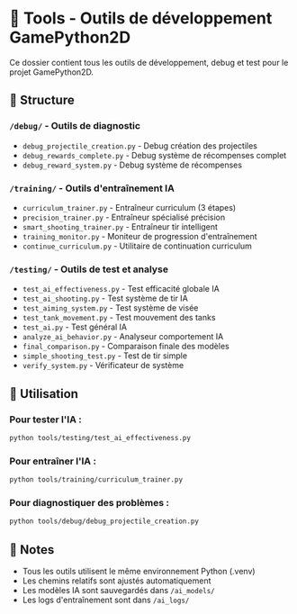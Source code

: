 # 🧰 Tools - Outils de développement GamePython2D

Ce dossier contient tous les outils de développement, debug et test pour le projet GamePython2D.

## 📁 Structure

### `/debug/` - Outils de diagnostic
- `debug_projectile_creation.py` - Debug création des projectiles
- `debug_rewards_complete.py` - Debug système de récompenses complet
- `debug_reward_system.py` - Debug système de récompenses

### `/training/` - Outils d'entraînement IA
- `curriculum_trainer.py` - Entraîneur curriculum (3 étapes)
- `precision_trainer.py` - Entraîneur spécialisé précision
- `smart_shooting_trainer.py` - Entraîneur tir intelligent
- `training_monitor.py` - Moniteur de progression d'entraînement
- `continue_curriculum.py` - Utilitaire de continuation curriculum

### `/testing/` - Outils de test et analyse
- `test_ai_effectiveness.py` - Test efficacité globale IA
- `test_ai_shooting.py` - Test système de tir IA
- `test_aiming_system.py` - Test système de visée
- `test_tank_movement.py` - Test mouvement des tanks
- `test_ai.py` - Test général IA
- `analyze_ai_behavior.py` - Analyseur comportement IA
- `final_comparison.py` - Comparaison finale des modèles
- `simple_shooting_test.py` - Test de tir simple
- `verify_system.py` - Vérificateur de système

## 🚀 Utilisation

### Pour tester l'IA :
```bash
python tools/testing/test_ai_effectiveness.py
```

### Pour entraîner l'IA :
```bash
python tools/training/curriculum_trainer.py
```

### Pour diagnostiquer des problèmes :
```bash
python tools/debug/debug_projectile_creation.py
```

## 📝 Notes

- Tous les outils utilisent le même environnement Python (.venv)
- Les chemins relatifs sont ajustés automatiquement
- Les modèles IA sont sauvegardés dans `/ai_models/`
- Les logs d'entraînement sont dans `/ai_logs/`